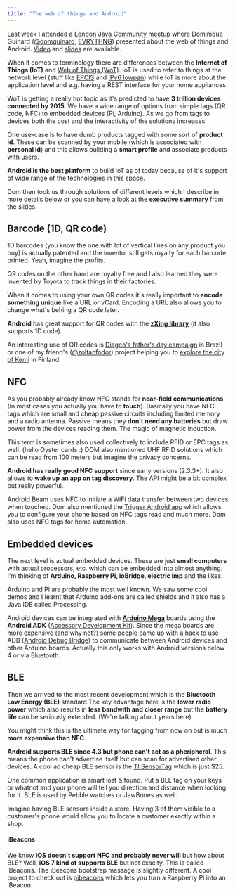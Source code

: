 ```yaml
--- 
title: "The web of things and Android"
---
```


Last week I attended a [London Java Community meetup](http://www.meetup.com/Londonjavacommunity/events/156067152/) where Dominique Guinard ([@domguinard](https://twitter.com/domguinard), [EVRYTHNG](https://evrythng.com/)) presented about the web of things and Android. [Video](http://skillsmatter.com/podcast/os-mobile-server/if-spock-had-an-android-phone-android-and-the-web-of-things/hg-8635) and [slides](http://www.slideshare.net/EVRYTHNG/android-the-web-of-things-bluetooth-low-energy-bluetooth-40-ibeacons-barcodes-qrs-nfc-arduino) are available.

When it comes to terminology there are differences between the **Internet of Things (IoT)** and [Web of Things (WoT)](https://www.webofthings.org/). IoT is used to refer to things at the network level (stuff like [EPCIS](http://www.gs1.org/gsmp/kc/epcglobal/epcis) and [IPv6 lowpan](http://en.wikipedia.org/wiki/6LoWPAN)) while IoT is more about the application level and e.g. having a REST interface for your home appliances.

WoT is getting a really hot topic as it's predicted to have **3 trillion devices connected by 2015**. We have a wide range of options from simple tags (QR code, NFC) to embedded devices (Pi, Arduino). As we go from tags to devices both the cost and the interactivity of the solutions increases.

One use-case is to have dumb products tagged with some sort of **product id**. These can be scanned by your mobile (which is associated with **personal id**) and this allows building a **smart profile** and associate products with users.

**Android is the best platform** to build IoT as of today because of it's support of wide range of the technologies in this space.

Dom then took us through solutions of different levels which I describe in more details below or you can have a look at the **[executive summary](http://www.slideshare.net/EVRYTHNG/android-the-web-of-things-bluetooth-low-energy-bluetooth-40-ibeacons-barcodes-qrs-nfc-arduino/60)** from the slides.

## Barcode (1D, QR code)

1D barcodes (you know the one with lot of vertical lines on any product you buy) is actually patented and the inventor still gets royalty for each barcode printed. Yeah, imagine the profits.

QR codes on the other hand are royalty free and I also learned they were invented by Toyota to track things in their factories.

When it comes to using your own QR codes it's really important to **encode something unique** like a URL or vCard. Encoding a URL also allows you to change what's behing a QR code later.

**Android** has great support for QR codes with the **[zXing library](https://github.com/zxing/zxing)** (it also supports 1D code).

An interesting use of QR codes is [Diageo's father's day campaign](http://www.youtube.com/watch?v=T1Cp5tO8kGY) in Brazil or one of my friend's ([@zoltanfodor](https://twitter.com/zoltanfodor)) project helping you to [explore the city of Kemi](http://kemipaths.com/) in Finland.

## NFC

As you probably already know NFC stands for **near-field communications**. (In most cases you actually you have to **touch**). Basically you have NFC tags which are small and cheap passive circuits including limited memory and a radio antenna. Passive means they **don't need any batteries** but draw power from the devices reading them. The magic of magnetic induction.

This term is sometimes also used collectively to include RFID or EPC tags as well. (hello Oyster cards :) DOM also mentioned UHF RFID solutions which can be read from 100 meters but imagine the privacy concerns.

**Android has really good NFC support** since early versions (2.3.3+). It also allows to **wake up an app on tag discovery**. The API might be a bit complex but really powerful.

Android Beam uses NFC to initiate a WiFi data transfer between two devices when touched.
Dom also mentioned the [Trigger Android app](https://play.google.com/store/apps/details?id=com.jwsoft.nfcactionlauncher&hl=en_GB) which allows you to configure your phone based on NFC tags read and much more. Dom also uses NFC tags for home automation.

## Embedded devices

The next level is actual embedded devices. These are just **small computers** with actual processors, etc. which can be embedded into almost anything. I'm thinking of **Arduino, Raspberry Pi, ioBridge, electric imp** and the likes. 

Arduino and Pi are probably the most well known. We saw some cool demos and I learnt that Arduino add-ons are called shields and it also has a Java IDE called Processing.

Android devices can be integrated with **[Arduino Mega](http://uk.mouser.com/new/arduino/arduinoandroid/)** boards using the **Android ADK** ([Accessory Development Kit](http://developer.android.com/tools/adk/index.html)). Since the mega boards are more expensive (and why not?) some people came up with a hack to use ADB ([Android Debug Bridge](http://developer.android.com/tools/help/adb.html)) to communicate between Android devices and other Arduino boards. Actually this only works with Android versions below 4 or via Bluetooth.

## BLE

Then we arrived to the most recent development which is the **Bluetooth Low Energy (BLE)** standard.The key advantage here is the **lower radio power** which also results in **less bandwith and closer range** but the **battery life** can be seriously extended. (We're talking about years here).

You might think this is the ultimate way for tagging from now on but is much **more expensive than NFC**.

**Android supports BLE since 4.3 but phone can't act as a pheripheral**. This means the phone can't advertise itself but can scan for advertised other devices. A cool ad cheap BLE sensor is the [TI SensorTag](http://www.ti.com/ww/en/wireless_connectivity/sensortag/index.shtml?DCMP=lprf-stdroid&HQS=lprf-stdroid-pr) which is just $25.

One common application is smart lost & found. Put a BLE tag on your keys or whatnot and your phone will tell you direction and distance when looking for it. BLE is used by Pebble watches or JawBones as well.

Imagine having BLE sensors inside a store. Having 3 of them visible to a customer's phone would allow you to locate a customer exactly within a shop.

#### iBeacons

We know **iOS doesn't support NFC and probably never will** but how about BLE? Well, **iOS 7 kind of supports BLE** but not exaclty. This is called iBeacons. The iBeacons bootstrap message is slightly different. A cool project to check out is [pibeacons](http://learn.adafruit.com/pibeacon-ibeacon-with-a-raspberry-pi/what-is-ibeacon) which lets you turn a Raspberry Pi into an iBeacon.
